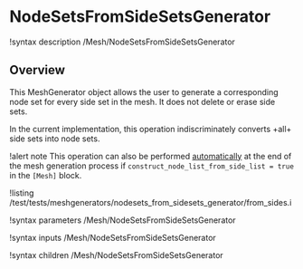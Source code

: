 # NodeSetsFromSideSetsGenerator

!syntax description /Mesh/NodeSetsFromSideSetsGenerator

## Overview

This MeshGenerator object allows the user to generate a corresponding node set for every side set in the mesh.
It does not delete or erase side sets.

In the current implementation, this operation indiscriminately converts +all+ side sets into node sets.

!alert note
This operation can also be performed [automatically](MooseMesh.md#more_detail) at the end of the mesh generation
process if `construct_node_list_from_side_list = true` in the `[Mesh]` block.

!listing /test/tests/meshgenerators/nodesets_from_sidesets_generator/from_sides.i

!syntax parameters /Mesh/NodeSetsFromSideSetsGenerator

!syntax inputs /Mesh/NodeSetsFromSideSetsGenerator

!syntax children /Mesh/NodeSetsFromSideSetsGenerator
